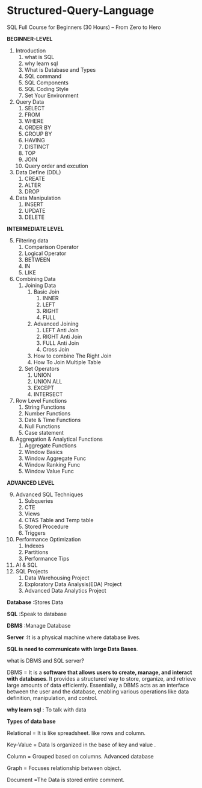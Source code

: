 # Structured-Query-Language
SQL Full Course for Beginners (30 Hours) – From Zero to Hero

**BEGINNER-LEVEL**

1. Introduction
    1. what is SQL
    2. why learn sql
    3. What is Database and Types
    4. SQL command
    5. SQL Components
    6. SQL Coding Style
    7. Set Your Environment
2. Query Data
    1. SELECT 
    2. FROM
    3. WHERE
    4. ORDER BY
    5. GROUP BY
    6. HAVING
    7. DISTINCT 
    8. TOP
    9. JOIN
    10. Query order and excution
3. Data Define (DDL)
    1. CREATE
    2. ALTER
    3. DROP
4. Data Manipulation
    1. INSERT 
    2. UPDATE 
    3. DELETE

**INTERMEDIATE LEVEL**

5. Filtering data
    1. Comparison Operator
    2. Logical Operator
    3. BETWEEN
    4. IN
    5. LIKE
6. Combining Data
    1. Joining Data
        1. Basic Join
            1. INNER
            2. LEFT 
            3. RIGHT
            4. FULL
        2. Advanced Joining
            1. LEFT Anti Join
            2. RIGHT Anti Join
            3. FULL Anti Join
            4. Cross Join
        3. How to combine The Right Join
        4. How To Join Multiple Table
    2. Set Operators
        1. UNION
        2. UNION ALL
        3. EXCEPT
        4. INTERSECT
7. Row Level Functions
    1. String Functions
    2. Number Functions
    3. Date & Time Functions
    4. Null Functions
    5. Case statement
8. Aggregation & Analytical Functions
    1. Aggregate Functions
    2. Window Basics
    3. Window Aggregate Func
    4. Window Ranking Func
    5. Window Value Func

**ADVANCED LEVEL**

9. Advanced SQL Techniques
    1. Subqueries
    2. CTE 
    3. Views
    4. CTAS Table and Temp table
    5. Stored Procedure
    6. Triggers
10. Performance Optimization
    1. Indexes
    2. Partitions
    3. Performance Tips
11. AI  & SQL
12. SQL Projects
    1. Data Warehousing Project
    2. Exploratory Data Analysis(EDA) Project
    3. Advanced Data Analytics Project

**Database** :Stores Data

**SQL** :Speak to database

**DBMS** :Manage Database

**Server** :It is a physical machine where database lives.

**SQL is need to communicate with large Data Bases**.

what is DBMS and SQL server?

DBMS = It is a **software that allows users to create, manage, and interact with databases**. It provides a structured way to store, organize, and retrieve large amounts of data efficiently. Essentially, a DBMS acts as an interface between the user and the database, enabling various operations like data definition, manipulation, and control. 

**why learn sql** : To talk with data

**Types of data base**

Relational = It is like spreadsheet. like rows and column.

Key-Value = Data Is organized in the base of key and value .

Column = Grouped based on columns. Advanced database

Graph = Focuses relationship between object.

Document =The Data is stored entire comment.
